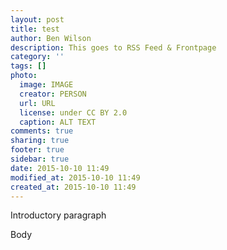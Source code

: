 ```yaml
---
layout: post
title: test
author: Ben Wilson
description: This goes to RSS Feed & Frontpage
category: ''
tags: []
photo:
  image: IMAGE
  creator: PERSON
  url: URL
  license: under CC BY 2.0
  caption: ALT TEXT
comments: true
sharing: true
footer: true
sidebar: true
date: 2015-10-10 11:49
modified_at: 2015-10-10 11:49
created_at: 2015-10-10 11:49
---
```


Introductory paragraph

<!-- more -->

Body

